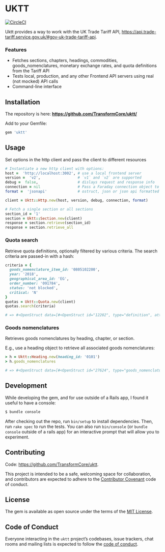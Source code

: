 # UKTT

[![CircleCI](https://circleci.com/gh/trade-tariff/uktt.svg?style=shield&circle-token=f1a191a029869bd8bb94a9fd721b663f4653ca49)](https://app.circleci.com/pipelines/github/trade-tariff/uktt)

Uktt provides a way to work with the UK Trade Tariff API, https://api.trade-tariff.service.gov.uk/#gov-uk-trade-tariff-api.

###  Features

- Fetches sections, chapters, headings, commodities, goods_nomenclatures, monetary exchange rates, and quota definitions from the Tariff API
- Tests local, production, and any other Frontend API servers using real (not mocked) API calls
- Command-line interface

## Installation

The repository is here: __https://github.com/TransformCore/uktt/__

Add to your Gemfile:

```ruby
gem 'uktt'
```

## Usage

Set options in the http client and pass the client to different resources

```ruby
# Instantiate a new http client with options:
host =  'http://localhost:3002', # use a local frontend server
version =  'v2',                 # `v1` and `v2` are supported
debug =  false,                  # dislays request and response info
connection = nil                 # Pass a Faraday connection object to inject middleware or leave default configuration with nil
format =  'jsonapi'              # ostruct, json or json api formatted json

client = Uktt::Http.new(host, version, debug, connection, format)

# Fetch a single section or all sections
section_id = '1'
section = Uktt::Section.new(client)
response = section.retrieve(section_id)
response = section.retrieve_all
````
### Quota search

Retrieve quota definitions, optionally filtered by various criteria. The search criteria are passed-in with a hash:

```ruby
criteria = {
  goods_nomenclature_item_id: '0805102200',
  year: '2018',
  geographical_area_id: 'EG',
  order_number: '091784',
  status: 'not blocked',
  critical: 'N'
}
quotas = Uktt::Quota.new(client)
quotas.search(criteria)

# => #<OpenStruct data=[#<OpenStruct id="12202", type="definition", attributes=#<OpenStruct quota_definition_sid=12202, quota_order_number_id="091784" ... >>]>
```
### Goods nomenclatures

Retrieves goods nomenclatures by heading, chapter, or section.

E.g., use a heading object to retrieve all associated goods nomenclatures:

```ruby
> h = Uktt::Heading.new(heading_id: '0101')
> h.goods_nomenclatures

# => #<OpenStruct data=[#<OpenStruct id="27624", type="goods_nomenclature", attributes=#<OpenStruct goods_nomenclature_item_id="0101000000", ... >>]>
```

## Development

While developing the gem, and for use outside of a Rails app, I found it useful to have a console:

```bash
$ bundle console
```

After checking out the repo, run `bin/setup` to install dependencies. Then, run `rake spec` to run the tests. You can also run `bin/console` (or `bundle console` outside of a rails app) for an interactive prompt that will allow you to experiment.

## Contributing

Code: https://github.com/TransformCore/uktt.

This project is intended to be a safe, welcoming space for collaboration, and contributors are expected to adhere to the [Contributor Covenant](http://contributor-covenant.org) code of conduct.

## License

The gem is available as open source under the terms of the [MIT License](https://opensource.org/licenses/MIT).

## Code of Conduct

Everyone interacting in the `uktt` project’s codebases, issue trackers, chat rooms and mailing lists is expected to follow the [code of conduct](https://github.com/trade-tariff/uktt/blob/master/CODE_OF_CONDUCT.md).
